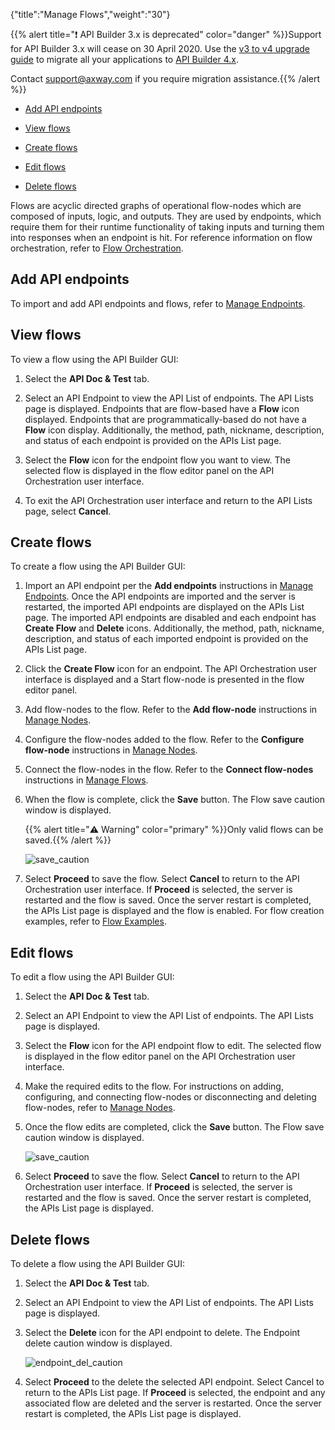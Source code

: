 {"title":"Manage Flows","weight":"30"}

{{% alert title="❗️ API Builder 3.x is deprecated" color="danger" %}}Support for API Builder 3.x will cease on 30 April 2020. Use the [v3 to v4 upgrade guide](https://docs.axway.com/bundle/API_Builder_4x_allOS_en/page/api_builder_v3_to_v4_upgrade_guide.html) to migrate all your applications to [API Builder 4.x](https://docs.axway.com/bundle/API_Builder_4x_allOS_en/page/api_builder_getting_started_guide.html).

Contact [support@axway.com](mailto:support@axway.com) if you require migration assistance.{{% /alert %}}

* [Add API endpoints](#add-api-endpoints)

* [View flows](#view-flows)

* [Create flows](#create-flows)

* [Edit flows](#edit-flows)

* [Delete flows](#delete-flows)

Flows are acyclic directed graphs of operational flow-nodes which are composed of inputs, logic, and outputs. They are used by endpoints, which require them for their runtime functionality of taking inputs and turning them into responses when an endpoint is hit. For reference information on flow orchestration, refer to [Flow Orchestration](/docs/appc/Axway_API_Builder/API_Builder/API_Builder_Developer_Guide/API_Builder_Flows/Flow_Orchestration/).

## Add API endpoints

To import and add API endpoints and flows, refer to [Manage Endpoints](/docs/appc/Axway_API_Builder/API_Builder/API_Builder_Developer_Guide/API_Builder_Flows/Manage_Endpoints/).

## View flows

To view a flow using the API Builder GUI:

1. Select the **API Doc & Test** tab.

2. Select an API Endpoint to view the API List of endpoints. The API Lists page is displayed. Endpoints that are flow-based have a **Flow** icon displayed. Endpoints that are programmatically-based do not have a **Flow** icon display. Additionally, the method, path, nickname, description, and status of each endpoint is provided on the APIs List page.

3. Select the **Flow** icon for the endpoint flow you want to view. The selected flow is displayed in the flow editor panel on the API Orchestration user interface.

4. To exit the API Orchestration user interface and return to the API Lists page, select **Cancel**.

## Create flows

To create a flow using the API Builder GUI:

1. Import an API endpoint per the **Add endpoints** instructions in [Manage Endpoints](/docs/appc/Axway_API_Builder/API_Builder/API_Builder_Developer_Guide/API_Builder_Flows/Manage_Endpoints/). Once the API endpoints are imported and the server is restarted, the imported API endpoints are displayed on the APIs List page. The imported API endpoints are disabled and each endpoint has **Create Flow** and **Delete** icons. Additionally, the method, path, nickname, description, and status of each imported endpoint is provided on the APIs List page.

2. Click the **Create Flow** icon for an endpoint. The API Orchestration user interface is displayed and a Start flow-node is presented in the flow editor panel.

3. Add flow-nodes to the flow. Refer to the **Add flow-node** instructions in [Manage Nodes](/docs/appc/Axway_API_Builder/API_Builder/API_Builder_Developer_Guide/API_Builder_Flows/Manage_Nodes/).

4. Configure the flow-nodes added to the flow. Refer to the **Configure flow-node** instructions in [Manage Nodes](/docs/appc/Axway_API_Builder/API_Builder/API_Builder_Developer_Guide/API_Builder_Flows/Manage_Nodes/).

5. Connect the flow-nodes in the flow. Refer to the **Connect flow-nodes** instructions in [Manage Flows](#undefined).

6. When the flow is complete, click the **Save** button. The Flow save caution window is displayed.

    {{% alert title="⚠️ Warning" color="primary" %}}Only valid flows can be saved.{{% /alert %}}

    ![save_caution](/Images/appc/download/attachments/51252040/save_caution.png)

7. Select **Proceed** to save the flow. Select **Cancel** to return to the API Orchestration user interface. If **Proceed** is selected, the server is restarted and the flow is saved. Once the server restart is completed, the APIs List page is displayed and the flow is enabled. For flow creation examples, refer to [Flow Examples](/docs/appc/Axway_API_Builder/API_Builder/API_Builder_Developer_Guide/API_Builder_Flows/Manage_Flows/Flow_Examples/).

## Edit flows

To edit a flow using the API Builder GUI:

1. Select the **API Doc & Test** tab.

2. Select an API Endpoint to view the API List of endpoints. The API Lists page is displayed.

3. Select the **Flow** icon for the API endpoint flow to edit. The selected flow is displayed in the flow editor panel on the API Orchestration user interface.

4. Make the required edits to the flow. For instructions on adding, configuring, and connecting flow-nodes or disconnecting and deleting flow-nodes, refer to [Manage Nodes](/docs/appc/Axway_API_Builder/API_Builder/API_Builder_Developer_Guide/API_Builder_Flows/Manage_Nodes/).

5. Once the flow edits are completed, click the **Save** button. The Flow save caution window is displayed.

    ![save_caution](/Images/appc/download/attachments/51252040/save_caution.png)
6. Select **Proceed** to save the flow. Select **Cancel** to return to the API Orchestration user interface. If **Proceed** is selected, the server is restarted and the flow is saved. Once the server restart is completed, the APIs List page is displayed.

## Delete flows

To delete a flow using the API Builder GUI:

1. Select the **API Doc & Test** tab.

2. Select an API Endpoint to view the API List of endpoints. The API Lists page is displayed.

3. Select the **Delete** icon for the API endpoint to delete. The Endpoint delete caution window is displayed.

    ![endpoint_del_caution](/Images/appc/download/attachments/51252040/endpoint_del_caution.png)
4. Select **Proceed** to the delete the selected API endpoint. Select Cancel to return to the APIs List page. If **Proceed** is selected, the endpoint and any associated flow are deleted and the server is restarted. Once the server restart is completed, the APIs List page is displayed.
